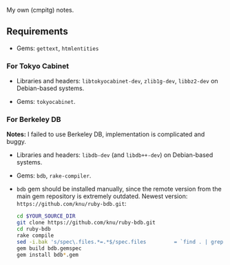 My own (cmpitg) notes.

## Requirements

* Gems: `gettext`, `htmlentities`

### For Tokyo Cabinet

* Libraries and headers: `libtokyocabinet-dev`, `zlib1g-dev`, `libbz2-dev` on Debian-based systems.

* Gems: `tokyocabinet`.

### For Berkeley DB

**Notes:** I failed to use Berkeley DB, implementation is complicated and buggy.

* Libraries and headers: `libdb-dev` (and `libdb++-dev`) on Debian-based systems.

* Gems: `bdb`, `rake-compiler`.

* `bdb` gem should be installed manually, since the remote version from the main gem repository is extremely outdated.  Newest version: `https://github.com/knu/ruby-bdb.git`:

    ```sh
    cd $YOUR_SOURCE_DIR
    git clone https://github.com/knu/ruby-bdb.git
    cd ruby-bdb
    rake compile
    sed -i.bak 's/spec\.files.*=.*$/spec.files         = `find . | grep -v "\.git" | grep -v "\.\/tmp\/"`.split($\/)/g' bdb.gemspec
    gem build bdb.gemspec
    gem install bdb*.gem
    ```
